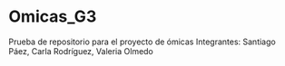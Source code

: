 # Omicas_G3
Prueba de repositorio para el proyecto de ómicas
Integrantes: Santiago Páez, Carla Rodríguez, Valeria Olmedo
